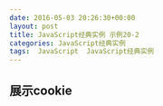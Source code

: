 ```yaml
---
date: 2016-05-03 20:26:30+00:00
layout: post
title: JavaScript经典实例 示例20-2
categories: JavaScript经典实例
tags:  JavaScript  JavaScript经典实例
---
```

展示cookie
----------------

<html dir="ltr" lang="en-US">
    <head>
        <title>Persisting via Cookies</title>
        <style>
            div
            {
                margin: 5px;
            }
            
        </style>
        <script>
            
            // 如果cookie可用
            window.onload = function() {
                if (navigator.cookieEnabled) {
                    document.getElementById('set').onclick = setCookie;
                    document.getElementById('get').onclick = readCookie;
                    document.getElementById('erase').onclick = eraseCookie;
                }
            
            }
            
            
            // 将cookie过期日期设置为2010年
            function setCookie() {
                
                var cookie = document.getElementById('cookie').value,
                    value = document.getElementById('value').value,
                    futureDate = new Date();
                    
                futureDate.setDate(futureDate.getDate() + 10);
                
                var tmp = cookie + '=' + encodeURI(value) + '; expires=' + futureDate.toGMTString() + '; path=/';
                
                document.cookie = tmp;
                alert(tmp);
            }
            
            // 每个cookie用分号隔开
            function readCookie() {
                
                var key = document.getElementById('cookie').value,
                    cookie = document.cookie,
                    first = cookie.indexOf(key + '=');
                
                // cookie存在
                if (first >= 0) {
                    var str = cookie.substring(first,cookie.length),
                        last = str.indexOf(';');
                
                    // 如果是cookie的末尾
                    if (last < 0) {
                        last = str.length;
                    }
                    
                    // 获取cookie值
                    str = str.substring(0,last).split('=');
                    alert(decodeURI(str[1]));
                } else {
                    alert('none found');
                }
                
            }
            
            // 将cookie日期设置为过去以擦除它
            function eraseCookie() {
            
                var key = document.getElementById('cookie').value,
                    cookieDate = new Date();
                    
                cookieDate.setDate(cookieDate.getDate() - 10);
                document.cookie = key + '= ; expires=' + cookieDate.toGMTString() + '; path=/';
            }
        </script>
    </head>
    <body>
        <form>
            <label for="cookie"> Enter cookie:</label> <input type="text" id="cookie" /> <br />
            <label for="value">Cookie Value:</label> <input type="text" id="value" /><br />
        </form>
        <div>
            <button id="set">Set Cookie</button>
            <button id="get">Get Cookie</button>
            <button id="erase">Erase Cookie</button>
        </div>
    </body>
</html>

源码如下：

``` html
<!DOCTYPE html>
<html dir="ltr" lang="en-US">
    <head>
        <title>Persisting via Cookies</title>
        <style>
            div
            {
                margin: 5px;
            }
            
        </style>
        <script>
            
            // 如果cookie可用
            window.onload = function() {
                if (navigator.cookieEnabled) {
                    document.getElementById('set').onclick = setCookie;
                    document.getElementById('get').onclick = readCookie;
                    document.getElementById('erase').onclick = eraseCookie;
                }
            
            }
            
            
            // 将cookie过期日期设置为2010年
            function setCookie() {
                
                var cookie = document.getElementById('cookie').value,
                    value = document.getElementById('value').value,
                    futureDate = new Date();
                    
                futureDate.setDate(futureDate.getDate() + 10);
                
                var tmp = cookie + '=' + encodeURI(value) + '; expires=' + futureDate.toGMTString() + '; path=/';
                
                document.cookie = tmp;
                alert(tmp);
            }
            
            // 每个cookie用分号隔开
            function readCookie() {
                
                var key = document.getElementById('cookie').value,
                    cookie = document.cookie,
                    first = cookie.indexOf(key + '=');
                
                // cookie存在
                if (first >= 0) {
                    var str = cookie.substring(first,cookie.length),
                        last = str.indexOf(';');
                
                    // 如果是cookie的末尾
                    if (last < 0) {
                        last = str.length;
                    }
                    
                    // 获取cookie值
                    str = str.substring(0,last).split('=');
                    alert(decodeURI(str[1]));
                } else {
                    alert('none found');
                }
                
            }
            
            // 将cookie日期设置为过去以擦除它
            function eraseCookie() {
            
                var key = document.getElementById('cookie').value,
                    cookieDate = new Date();
                    
                cookieDate.setDate(cookieDate.getDate() - 10);
                document.cookie = key + '= ; expires=' + cookieDate.toGMTString() + '; path=/';
            }
        </script>
    </head>
    <body>
        <form>
            <label for="cookie"> Enter cookie:</label> <input type="text" id="cookie" /> <br />
            <label for="value">Cookie Value:</label> <input type="text" id="value" /><br />
        </form>
        <div>
            <button id="set">Set Cookie</button>
            <button id="get">Get Cookie</button>
            <button id="erase">Erase Cookie</button>
        </div>
    </body>
</html>
``` 
